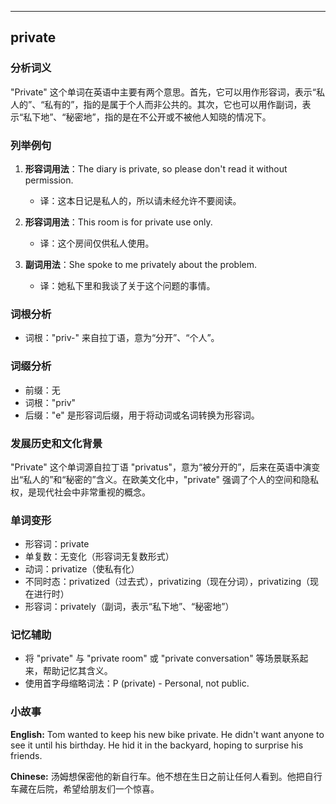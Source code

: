
---------------
## private
### 分析词义
"Private" 这个单词在英语中主要有两个意思。首先，它可以用作形容词，表示“私人的”、“私有的”，指的是属于个人而非公共的。其次，它也可以用作副词，表示“私下地”、“秘密地”，指的是在不公开或不被他人知晓的情况下。

### 列举例句
1. **形容词用法**：The diary is private, so please don't read it without permission.
   - 译：这本日记是私人的，所以请未经允许不要阅读。

2. **形容词用法**：This room is for private use only.
   - 译：这个房间仅供私人使用。

3. **副词用法**：She spoke to me privately about the problem.
   - 译：她私下里和我谈了关于这个问题的事情。

### 词根分析
- 词根："priv-" 来自拉丁语，意为“分开”、“个人”。

### 词缀分析
- 前缀：无
- 词根："priv"
- 后缀："e" 是形容词后缀，用于将动词或名词转换为形容词。

### 发展历史和文化背景
"Private" 这个单词源自拉丁语 "privatus"，意为“被分开的”，后来在英语中演变出“私人的”和“秘密的”含义。在欧美文化中，"private" 强调了个人的空间和隐私权，是现代社会中非常重视的概念。

### 单词变形
- 形容词：private
- 单复数：无变化（形容词无复数形式）
- 动词：privatize（使私有化）
- 不同时态：privatized（过去式），privatizing（现在分词），privatizing（现在进行时）
- 形容词：privately（副词，表示“私下地”、“秘密地”）

### 记忆辅助
- 将 "private" 与 "private room" 或 "private conversation" 等场景联系起来，帮助记忆其含义。
- 使用首字母缩略词法：P (private) - Personal, not public.

### 小故事
**English:**
Tom wanted to keep his new bike private. He didn't want anyone to see it until his birthday. He hid it in the backyard, hoping to surprise his friends.

**Chinese:**
汤姆想保密他的新自行车。他不想在生日之前让任何人看到。他把自行车藏在后院，希望给朋友们一个惊喜。

